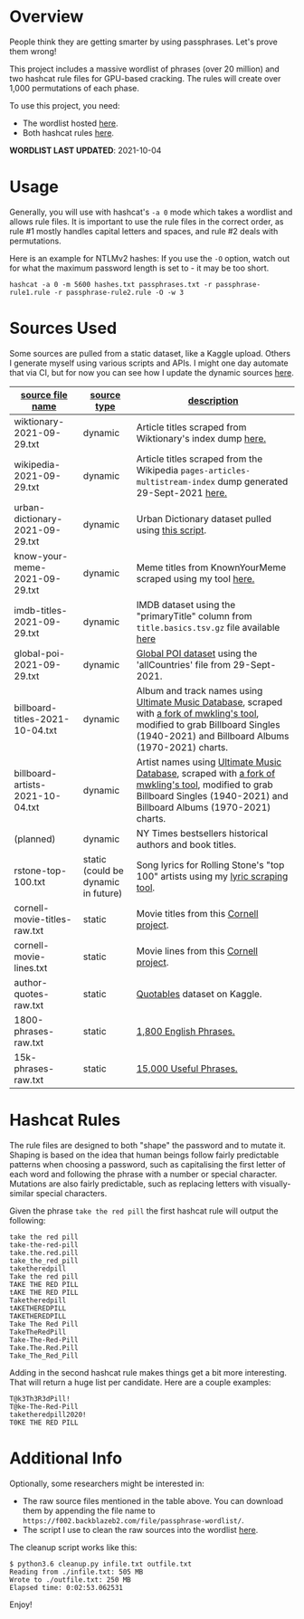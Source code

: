 # Overview

People think they are getting smarter by using passphrases. Let's prove them wrong!

This project includes a massive wordlist of phrases (over 20 million) and two hashcat rule files for GPU-based cracking. The rules will create over 1,000 permutations of each phase.

To use this project, you need:

- The wordlist hosted [here](https://f002.backblazeb2.com/file/passphrase-wordlist/passphrases.txt).
- Both hashcat rules [here](/hashcat-rules/).

**WORDLIST LAST UPDATED**: 2021-10-04

# Usage

Generally, you will use with hashcat's `-a 0` mode which takes a wordlist and allows rule files. It is important to use the rule files in the correct order, as rule #1 mostly handles capital letters and spaces, and rule #2 deals with permutations.

Here is an example for NTLMv2 hashes: If you use the `-O` option, watch out for what the maximum password length is set to - it may be too short.

```
hashcat -a 0 -m 5600 hashes.txt passphrases.txt -r passphrase-rule1.rule -r passphrase-rule2.rule -O -w 3
```

# Sources Used

Some sources are pulled from a static dataset, like a Kaggle upload. Others I generate myself using various scripts and APIs. I might one day automate that via CI, but for now you can see how I update the dynamic sources [here](/utilities/updating-sources.md).

| <ins>**source file name**</ins> | <ins>**source type**</ins> | <ins>**description**</ins> |
| --- | --- | --- |
| wiktionary-2021-09-29.txt | dynamic | Article titles scraped from Wiktionary's index dump [here.](https://dumps.wikimedia.org/enwiktionary) |
| wikipedia-2021-09-29.txt | dynamic | Article titles scraped from the Wikipedia `pages-articles-multistream-index` dump generated 29-Sept-2021 [here.](https://dumps.wikimedia.org/enwiki) |
| urban-dictionary-2021-09-29.txt | dynamic | Urban Dictionary dataset pulled using [this script](https://github.com/mattbierner/urban-dictionary-word-list). |
| know-your-meme-2021-09-29.txt | dynamic | Meme titles from KnownYourMeme scraped using my tool [here.](/utilities/kym_scrape.py) |
| imdb-titles-2021-09-29.txt | dynamic | IMDB dataset using the "primaryTitle" column from `title.basics.tsv.gz` file available [here](https://datasets.imdbws.com/) |
| global-poi-2021-09-29.txt | dynamic | [Global POI dataset](http://download.geonames.org/export/dump/) using the 'allCountries' file from 29-Sept-2021. |
| billboard-titles-2021-10-04.txt | dynamic | Album and track names using [Ultimate Music Database](http://www.umdmusic.com/), scraped with [a fork of mwkling's tool](https://github.com/initstring/umdmusic-downloader), modified to grab Billboard Singles (1940-2021) and Billboard Albums (1970-2021) charts. |
| billboard-artists-2021-10-04.txt | dynamic | Artist names using [Ultimate Music Database](http://www.umdmusic.com/), scraped with [a fork of mwkling's tool](https://github.com/initstring/umdmusic-downloader), modified to grab Billboard Singles (1940-2021) and Billboard Albums (1970-2021) charts. |
| (planned) | dynamic | NY Times bestsellers historical authors and book titles. |
| rstone-top-100.txt | static<br>(could be dynamic in future) | Song lyrics for Rolling Stone's "top 100" artists using my [lyric scraping tool](https://github.com/initstring/lyricpass). |
| cornell-movie-titles-raw.txt | static | Movie titles from this [Cornell project](http://www.cs.cornell.edu/~cristian//Cornell_Movie-Dialogs_Corpus.html). |
| cornell-movie-lines.txt | static | Movie lines from this [Cornell project](http://www.cs.cornell.edu/~cristian//Cornell_Movie-Dialogs_Corpus.html). |
| author-quotes-raw.txt | static | [Quotables](https://www.kaggle.com/alvations/quotables) dataset on Kaggle. |
| 1800-phrases-raw.txt | static | [1,800 English Phrases.](https://www.phrases.org.uk/meanings/phrases-and-sayings-list.html) |
| 15k-phrases-raw.txt | static | [15,000 Useful Phrases.](https://www.gutenberg.org/ebooks/18362) |

# Hashcat Rules

The rule files are designed to both "shape" the password and to mutate it. Shaping is based on the idea that human beings follow fairly predictable patterns when choosing a password, such as capitalising the first letter of each word and following the phrase with a number or special character. Mutations are also fairly predictable, such as replacing letters with visually-similar special characters.

Given the phrase `take the red pill` the first hashcat rule will output the following:

```
take the red pill
take-the-red-pill
take.the.red.pill
take_the_red_pill
taketheredpill
Take the red pill
TAKE THE RED PILL
tAKE THE RED PILL
Taketheredpill
tAKETHEREDPILL
TAKETHEREDPILL
Take The Red Pill
TakeTheRedPill
Take-The-Red-Pill
Take.The.Red.Pill
Take_The_Red_Pill
```

Adding in the second hashcat rule makes things get a bit more interesting. That will return a huge list per candidate. Here are a couple examples:

```
T@k3Th3R3dPill!
T@ke-The-Red-Pill
taketheredpill2020!
T0KE THE RED PILL
```

# Additional Info

Optionally, some researchers might be interested in:

- The raw source files mentioned in the table above. You can download them by appending the file name to `https://f002.backblazeb2.com/file/passphrase-wordlist/`.
- The script I use to clean the raw sources into the wordlist [here](/utilities/cleanup.py).

The cleanup script works like this:

```
$ python3.6 cleanup.py infile.txt outfile.txt
Reading from ./infile.txt: 505 MB
Wrote to ./outfile.txt: 250 MB
Elapsed time: 0:02:53.062531

```

Enjoy!

